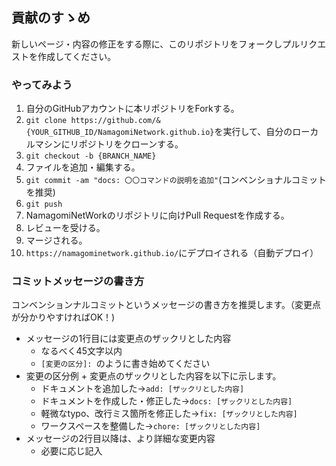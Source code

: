 ## 貢献のすゝめ

新しいページ・内容の修正をする際に、このリポジトリをフォークしプルリクエストを作成してください。

### やってみよう
1. 自分のGitHubアカウントに本リポジトリをForkする。
2. `git clone https://github.com/&{YOUR_GITHUB_ID/NamagomiNetwork.github.io}`を実行して、自分のローカルマシンにリポジトリをクローンする。
3. `git checkout -b {BRANCH_NAME}`
4. ファイルを追加・編集する。
5. `git commit -am "docs: 〇〇コマンドの説明を追加"`(コンベンショナルコミットを推奨)
6. `git push`
7. NamagomiNetWorkのリポジトリに向けPull Requestを作成する。
8. レビューを受ける。
9. マージされる。
10. `https://namagominetwork.github.io/`にデプロイされる（自動デプロイ）


### コミットメッセージの書き方
コンベンションナルコミットというメッセージの書き方を推奨します。（変更点が分かりやすければOK！)

- メッセージの1行目には変更点のザックリとした内容
  - なるべく45文字以内
  - `[変更の区分]: `のように書き始めてください
- 変更の区分例 + 変更点のザックリとした内容を以下に示します。
  - ドキュメントを追加した->`add: [ザックリとした内容]`
  - ドキュメントを作成した・修正した->`docs: [ザックリとした内容]`
  - 軽微なtypo、改行ミス箇所を修正した->`fix: [ザックリとした内容]`
  - ワークスペースを整備した->`chore: [ザックリとした内容]`
- メッセージの2行目以降は、より詳細な変更内容
  - 必要に応じ記入

